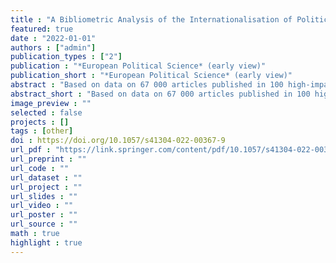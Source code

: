```yaml
---
title : "A Bibliometric Analysis of the Internationalisation of Political Science in Europe"
featured: true
date : "2022-01-01"
authors : ["admin"]
publication_types : ["2"]
publication : "*European Political Science* (early view)"
publication_short : "*European Political Science* (early view)"
abstract : "Based on data on 67 000 articles published in 100 high-impact journals in the twenty years between 2000 and 2019, I analyse the scientific contribution of European political science scholarly communities in the global context. The scholars contributing to the global scientific production are largely concentrated in few countries, with the US and UK alone accounting for more than half of the articles published in high impact journals. However, the tendency is toward increasing diversity in the geographic basis of the international scientific production; and European countries are central to this change. Contributing to international collaborative publications has been a key engine of the increased scientific production of scholars based in Europe. This was a generalised global tendency, and a spectacular one for certain national scholarly communities. The network analysis of international collaborations points to the consolidation of three clusters within a growing and increasingly dense network. The US, followed by the UK, are central to a global cluster of collaborations. European countries are primarily clustered in two groups: a larger and growing cluster; and a smaller but even more integrated, highly productive and connected cluster of scholars based in seven northern European countries. All bibliometric indicators consistently point to a generalised growth in the output and internationalisation of the scientific contribution provided by the European political science community."
abstract_short : "Based on data on 67 000 articles published in 100 high-impact journals in the twenty years between 2000 and 2019, I analyse the scientific contribution of European political science scholarly communities in the global context. The scholars contributing to the global scientific production are largely concentrated in few countries, with the US and UK alone accounting for more than half of the articles published in high impact journals. However, the tendency is toward increasing diversity in the geographic basis of the international scientific production; and European countries are central to this change. Contributing to international collaborative publications has been a key engine of the increased scientific production of scholars based in Europe. This was a generalised global tendency, and a spectacular one for certain national scholarly communities. The network analysis of international collaborations points to the consolidation of three clusters within a growing and increasingly dense network. The US, followed by the UK, are central to a global cluster of collaborations. European countries are primarily clustered in two groups: a larger and growing cluster; and a smaller but even more integrated, highly productive and connected cluster of scholars based in seven northern European countries. All bibliometric indicators consistently point to a generalised growth in the output and internationalisation of the scientific contribution provided by the European political science community."
image_preview : ""
selected : false
projects : []
tags : [other]
doi : https://doi.org/10.1057/s41304-022-00367-9
url_pdf : "https://link.springer.com/content/pdf/10.1057/s41304-022-00367-9.pdf"
url_preprint : ""
url_code : ""
url_dataset : ""
url_project : ""
url_slides : ""
url_video : ""
url_poster : ""
url_source : ""
math : true
highlight : true
---
```

